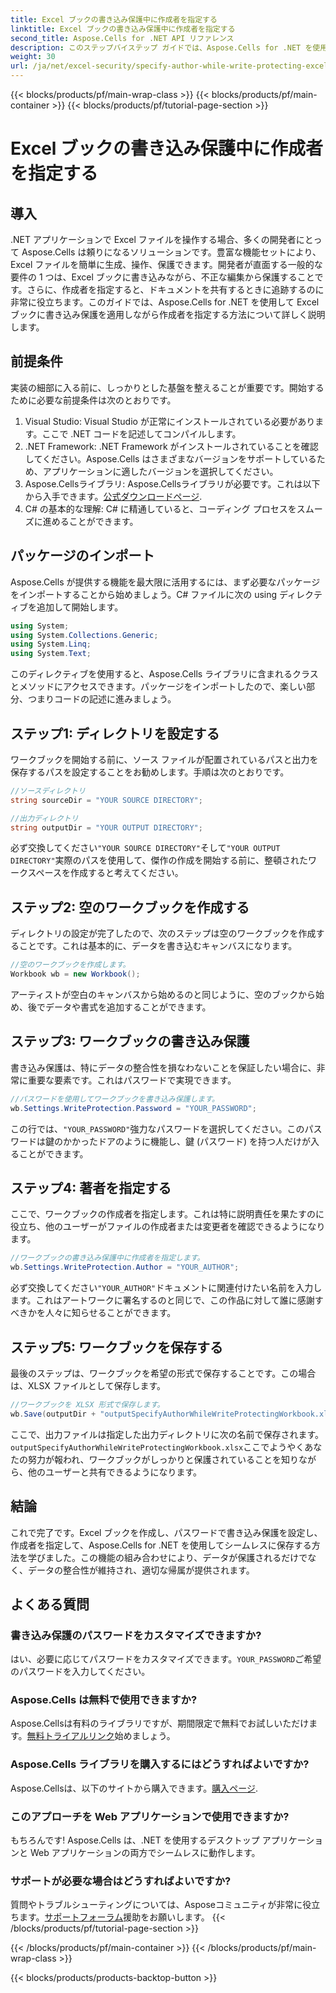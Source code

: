 ```yaml
---
title: Excel ブックの書き込み保護中に作成者を指定する
linktitle: Excel ブックの書き込み保護中に作成者を指定する
second_title: Aspose.Cells for .NET API リファレンス
description: このステップバイステップ ガイドでは、Aspose.Cells for .NET を使用して作成者を指定しながら Excel ブックを書き込み保護する方法を学習します。
weight: 30
url: /ja/net/excel-security/specify-author-while-write-protecting-excel-workbook/
---
```


{{< blocks/products/pf/main-wrap-class >}}
{{< blocks/products/pf/main-container >}}
{{< blocks/products/pf/tutorial-page-section >}}

# Excel ブックの書き込み保護中に作成者を指定する

## 導入

.NET アプリケーションで Excel ファイルを操作する場合、多くの開発者にとって Aspose.Cells は頼りになるソリューションです。豊富な機能セットにより、Excel ファイルを簡単に生成、操作、保護できます。開発者が直面する一般的な要件の 1 つは、Excel ブックに書き込みながら、不正な編集から保護することです。さらに、作成者を指定すると、ドキュメントを共有するときに追跡するのに非常に役立ちます。このガイドでは、Aspose.Cells for .NET を使用して Excel ブックに書き込み保護を適用しながら作成者を指定する方法について詳しく説明します。

## 前提条件

実装の細部に入る前に、しっかりとした基盤を整えることが重要です。開始するために必要な前提条件は次のとおりです。

1. Visual Studio: Visual Studio が正常にインストールされている必要があります。ここで .NET コードを記述してコンパイルします。
2. .NET Framework: .NET Framework がインストールされていることを確認してください。Aspose.Cells はさまざまなバージョンをサポートしているため、アプリケーションに適したバージョンを選択してください。
3.  Aspose.Cellsライブラリ: Aspose.Cellsライブラリが必要です。これは以下から入手できます。[公式ダウンロードページ](https://releases.aspose.com/cells/net/).
4. C# の基本的な理解: C# に精通していると、コーディング プロセスをスムーズに進めることができます。

## パッケージのインポート

Aspose.Cells が提供する機能を最大限に活用するには、まず必要なパッケージをインポートすることから始めましょう。C# ファイルに次の using ディレクティブを追加して開始します。

```csharp
using System;
using System.Collections.Generic;
using System.Linq;
using System.Text;
```

このディレクティブを使用すると、Aspose.Cells ライブラリに含まれるクラスとメソッドにアクセスできます。パッケージをインポートしたので、楽しい部分、つまりコードの記述に進みましょう。

## ステップ1: ディレクトリを設定する

ワークブックを開始する前に、ソース ファイルが配置されているパスと出力を保存するパスを設定することをお勧めします。手順は次のとおりです。

```csharp
//ソースディレクトリ
string sourceDir = "YOUR SOURCE DIRECTORY";

//出力ディレクトリ
string outputDir = "YOUR OUTPUT DIRECTORY";
```

必ず交換してください`"YOUR SOURCE DIRECTORY"`そして`"YOUR OUTPUT DIRECTORY"`実際のパスを使用して、傑作の作成を開始する前に、整頓されたワークスペースを作成すると考えてください。

## ステップ2: 空のワークブックを作成する

ディレクトリの設定が完了したので、次のステップは空のワークブックを作成することです。これは基本的に、データを書き込むキャンバスになります。

```csharp
//空のワークブックを作成します。
Workbook wb = new Workbook();
```

アーティストが空白のキャンバスから始めるのと同じように、空のブックから始め、後でデータや書式を追加することができます。

## ステップ3: ワークブックの書き込み保護

書き込み保護は、特にデータの整合性を損なわないことを保証したい場合に、非常に重要な要素です。これはパスワードで実現できます。

```csharp
//パスワードを使用してワークブックを書き込み保護します。
wb.Settings.WriteProtection.Password = "YOUR_PASSWORD";
```

この行では、`"YOUR_PASSWORD"`強力なパスワードを選択してください。このパスワードは鍵のかかったドアのように機能し、鍵 (パスワード) を持つ人だけが入ることができます。

## ステップ4: 著者を指定する

ここで、ワークブックの作成者を指定します。これは特に説明責任を果たすのに役立ち、他のユーザーがファイルの作成者または変更者を確認できるようになります。

```csharp
//ワークブックの書き込み保護中に作成者を指定します。
wb.Settings.WriteProtection.Author = "YOUR_AUTHOR";
```

必ず交換してください`"YOUR_AUTHOR"`ドキュメントに関連付けたい名前を入力します。これはアートワークに署名するのと同じで、この作品に対して誰に感謝すべきかを人々に知らせることができます。

## ステップ5: ワークブックを保存する

最後のステップは、ワークブックを希望の形式で保存することです。この場合は、XLSX ファイルとして保存します。 

```csharp
//ワークブックを XLSX 形式で保存します。
wb.Save(outputDir + "outputSpecifyAuthorWhileWriteProtectingWorkbook.xlsx");
```

ここで、出力ファイルは指定した出力ディレクトリに次の名前で保存されます。`outputSpecifyAuthorWhileWriteProtectingWorkbook.xlsx`ここでようやくあなたの努力が報われ、ワークブックがしっかりと保護されていることを知りながら、他のユーザーと共有できるようになります。

## 結論

これで完了です。Excel ブックを作成し、パスワードで書き込み保護を設定し、作成者を指定して、Aspose.Cells for .NET を使用してシームレスに保存する方法を学びました。この機能の組み合わせにより、データが保護されるだけでなく、データの整合性が維持され、適切な帰属が提供されます。

## よくある質問

### 書き込み保護のパスワードをカスタマイズできますか?  
はい、必要に応じてパスワードをカスタマイズできます。`YOUR_PASSWORD`ご希望のパスワードを入力してください。

### Aspose.Cells は無料で使用できますか?  
 Aspose.Cellsは有料のライブラリですが、期間限定で無料でお試しいただけます。[無料トライアルリンク](https://releases.aspose.com/)始めましょう。

### Aspose.Cells ライブラリを購入するにはどうすればよいですか?  
 Aspose.Cellsは、以下のサイトから購入できます。[購入ページ](https://purchase.aspose.com/buy).

### このアプローチを Web アプリケーションで使用できますか?  
もちろんです! Aspose.Cells は、.NET を使用するデスクトップ アプリケーションと Web アプリケーションの両方でシームレスに動作します。

### サポートが必要な場合はどうすればよいですか?  
質問やトラブルシューティングについては、Asposeコミュニティが非常に役立ちます。[サポートフォーラム](https://forum.aspose.com/c/cells/9)援助をお願いします。
{{< /blocks/products/pf/tutorial-page-section >}}

{{< /blocks/products/pf/main-container >}}
{{< /blocks/products/pf/main-wrap-class >}}

{{< blocks/products/products-backtop-button >}}
